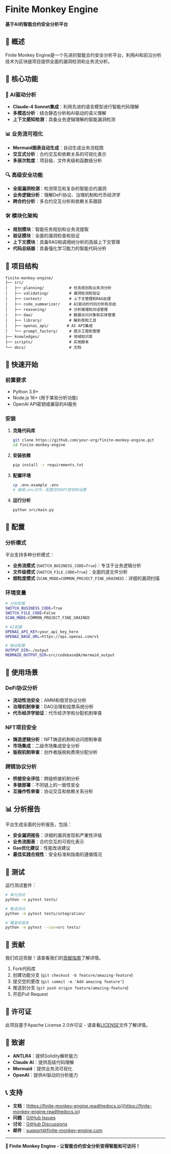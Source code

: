 # Finite Monkey Engine

**基于AI的智能合约安全分析平台**

## 🎯 概述

Finite Monkey Engine是一个先进的智能合约安全分析平台，利用AI和前沿分析技术为区块链项目提供全面的漏洞检测和业务流分析。

## 🚀 核心功能

### 🧠 AI驱动分析
- **Claude-4 Sonnet集成**：利用先进的语言模型进行智能代码理解
- **多模态分析**：结合静态分析和AI驱动的语义理解
- **上下文感知检测**：具备业务逻辑理解的智能漏洞检测

### 📊 业务流可视化
- **Mermaid图表自动生成**：自动生成业务流程图
- **交互式分析**：合约交互和依赖关系的可视化表示
- **多层次粒度**：项目级、文件夹级和函数级分析

### 🔍 高级安全功能
- **全面漏洞检测**：检测常见和复杂的智能合约漏洞
- **业务逻辑分析**：理解DeFi协议、治理机制和代币经济学
- **跨合约分析**：多合约交互分析和依赖关系跟踪

### 🛠 模块化架构
- **规划模块**：智能任务规划和业务流提取
- **验证模块**：全面的漏洞检查和验证
- **上下文模块**：具备RAG和调用树分析的高级上下文管理
- **代码总结器**：具备强化学习能力的智能代码分析

## 📁 项目结构

```
finite-monkey-engine/
├── src/
│   ├── planning/           # 任务规划和业务流分析
│   ├── validating/         # 漏洞检测和验证
│   ├── context/            # 上下文管理和RAG处理
│   ├── code_summarizer/    # AI驱动的代码分析和总结
│   ├── reasoning/          # 分析推理和对话管理
│   ├── dao/                # 数据访问对象和实体管理
│   ├── library/            # 解析库和工具
│   ├── openai_api/        # AI API集成
│   └── prompt_factory/     # 提示工程和管理
├── knowledges/             # 领域知识库
├── scripts/                # 实用脚本
└── docs/                   # 文档
```

## 🚀 快速开始

### 前置要求

- Python 3.9+
- Node.js 16+ (用于某些分析功能)
- OpenAI API密钥或兼容的AI服务

### 安装

1. **克隆代码库**
   ```bash
   git clone https://github.com/your-org/finite-monkey-engine.git
   cd finite-monkey-engine
   ```

2. **安装依赖**
   ```bash
   pip install -r requirements.txt
   ```

3. **配置环境**
   ```bash
   cp .env.example .env
   # 编辑.env文件，配置您的API密钥和设置
   ```

4. **运行分析**
   ```bash
   python src/main.py
   ```

## 🔧 配置

### 分析模式

平台支持多种分析模式：

- **业务流模式** (`SWITCH_BUSINESS_CODE=True`)：专注于业务逻辑分析
- **文件级模式** (`SWITCH_FILE_CODE=True`)：全面的逐文件分析
- **细粒度模式** (`SCAN_MODE=COMMON_PROJECT_FINE_GRAINED`)：详细的漏洞扫描

### 环境变量

```bash
# 分析配置
SWITCH_BUSINESS_CODE=True
SWITCH_FILE_CODE=False
SCAN_MODE=COMMON_PROJECT_FINE_GRAINED

# AI配置
OPENAI_API_KEY=your_api_key_here
OPENAI_BASE_URL=https://api.openai.com/v1

# 输出配置
OUTPUT_DIR=./output
MERMAID_OUTPUT_DIR=src/codebaseQA/mermaid_output
```

## 🎯 使用场景

### DeFi协议分析
- **流动性池安全**：AMM和借贷协议分析
- **治理机制审查**：DAO治理和投票系统分析
- **代币经济学验证**：代币经济学和分配机制审查

### NFT项目安全
- **铸造逻辑分析**：NFT铸造机制和访问控制审查
- **市场集成**：二级市场集成安全分析
- **版税机制审查**：创作者版税和费用分配分析

### 跨链协议分析
- **桥接安全评估**：跨链桥接机制分析
- **多链部署**：不同链上的一致性安全
- **互操作性审查**：协议交互和依赖关系分析

## 📊 分析报告

平台生成全面的分析报告，包括：

- **安全漏洞报告**：详细的漏洞发现和严重性评级
- **业务流图表**：合约交互的可视化表示
- **Gas优化建议**：性能改进建议
- **最佳实践合规性**：安全标准和指南的遵循情况

## 🧪 测试

运行测试套件：

```bash
# 单元测试
python -m pytest tests/

# 集成测试
python -m pytest tests/integration/

# 覆盖率报告
python -m pytest --cov=src tests/
```

## 🤝 贡献

我们欢迎贡献！请查看我们的[贡献指南](CONTRIBUTING.md)了解详情。

1. Fork代码库
2. 创建功能分支 (`git checkout -b feature/amazing-feature`)
3. 提交您的更改 (`git commit -m 'Add amazing feature'`)
4. 推送到分支 (`git push origin feature/amazing-feature`)
5. 开启Pull Request

## 📄 许可证

此项目基于Apache License 2.0许可证 - 请查看[LICENSE](LICENSE)文件了解详情。

## 🙏 致谢

- **ANTLR4**：提供Solidity解析能力
- **Claude AI**：提供高级代码理解
- **Mermaid**：提供业务流可视化
- **OpenAI**：提供AI驱动的分析能力

## 📞 支持

- **文档**：[https://finite-monkey-engine.readthedocs.io](https://finite-monkey-engine.readthedocs.io)
- **问题**：[GitHub Issues](https://github.com/your-org/finite-monkey-engine/issues)
- **讨论**：[GitHub Discussions](https://github.com/your-org/finite-monkey-engine/discussions)
- **邮件**：support@finite-monkey-engine.com

---

**🎉 Finite Monkey Engine - 让智能合约安全分析变得智能和可访问！**